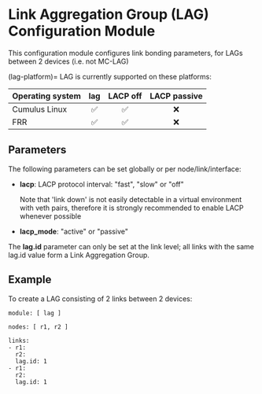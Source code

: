 # Link Aggregation Group (LAG) Configuration Module

This configuration module configures link bonding parameters, for LAGs between 2 devices (i.e. not MC-LAG)

(lag-platform)=
LAG is currently supported on these platforms:

| Operating system      |   lag     |  LACP off  |  LACP passive
| --------------------- | :-------: | :--------: |  :----------: 
| Cumulus Linux         |    ✅     |     ✅     |      ❌
| FRR                   |    ✅     |     ✅     |      ❌

## Parameters

The following parameters can be set globally or per node/link/interface:

* **lacp**: LACP protocol interval: "fast", "slow" or "off"

  Note that 'link down' is not easily detectable in a virtual environment with veth pairs, therefore it is strongly recommended
  to enable LACP whenever possible

* **lacp_mode**: "active" or "passive"

The **lag.id** parameter can only be set at the link level; all links with the same lag.id value form a Link Aggregation Group.

## Example

To create a LAG consisting of 2 links between 2 devices:

```
module: [ lag ]

nodes: [ r1, r2 ]

links:
- r1:
  r2:
  lag.id: 1
- r1:
  r2:
  lag.id: 1
```
